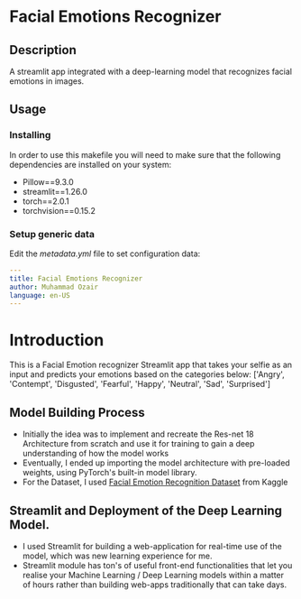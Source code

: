 # Facial Emotions Recognizer

## Description

A streamlit app integrated with a deep-learning model that recognizes facial emotions in images.

## Usage

### Installing

In order to use this makefile you will need to make sure that the following
dependencies are installed on your system:
  - Pillow==9.3.0
  - streamlit==1.26.0
  - torch==2.0.1
  - torchvision==0.15.2


### Setup generic data

Edit the *metadata.yml* file to set configuration data:

```yml
---
title: Facial Emotions Recognizer
author: Muhammad Ozair
language: en-US
---
```


# Introduction

This is a Facial Emotion recognizer Streamlit app that takes your selfie as an input and predicts your emotions based on the categories below:
['Angry', 'Contempt', 'Disgusted', 'Fearful', 'Happy', 'Neutral', 'Sad', 'Surprised']

## Model Building Process
- Initially the idea was to implement and recreate the Res-net 18 Architecture from scratch and use it for training to gain a deep understanding of how the model works
- Eventually, I ended up importing the model architecture with pre-loaded weights, using PyTorch's built-in model library.
- For the Dataset, I used [Facial Emotion Recognition Dataset](https://www.kaggle.com/datasets/tapakah68/facial-emotion-recognition) from Kaggle



## Streamlit and Deployment of the Deep Learning Model.

- I used Streamlit for building a web-application for real-time use of the model, which was new learning experience for me.
- Streamlit module has ton's of useful front-end functionalities that let you realise your Machine Learning / Deep Learning models within a matter of hours rather than building web-apps traditionally that can take days.

